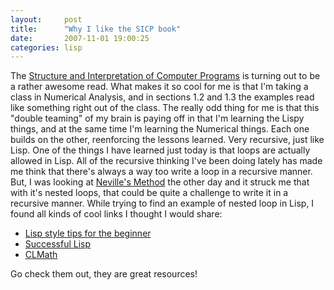 ```yaml
---
layout:     post
title:      "Why I like the SICP book"
date:       2007-11-01 19:00:25
categories: lisp
---
```

The [Structure and Interpretation of Computer Programs](http://mitpress.mit.edu/sicp/full-text/book/book.html) is turning out to be a rather awesome read. What makes it so cool for me is that I'm taking a class in Numerical Analysis, and in sections 1.2 and 1.3 the examples read like something right out of the class. The really odd thing for me is that this "double teaming" of my brain is paying off in that I'm learning the Lispy things, and at the same time I'm learning the Numerical things. Each one builds on the other, reenforcing the lessons learned. Very recursive, just like Lisp. One of the things I have learned just today is that loops are actually allowed in Lisp. All of the recursive thinking I've been doing lately has made me think that there's always a way too write a loop in a recursive manner. But, I was looking at [Neville's Method](http://en.wikipedia.org/wiki/Neville%27s_algorithm) the other day and it struck me that with it's nested loops, that could be quite a challenge to write it in a recursive manner. While trying to find an example of nested loop in Lisp, I found all kinds of cool links I thought I would share: 

  * [Lisp style tips for the beginner](http://www.notam02.no/internt/cm-sys/cm-1.4/doc/contrib/lispstyle.html)
  * [Successful Lisp](http://www.psg.com/~dlamkins/sl/chapter05.html)
  * [CLMath](http://www.cs.cmu.edu/afs/cs/project/ai-repository/ai/lang/lisp/code/math/clmath/0.html)

Go check them out, they are great resources!
